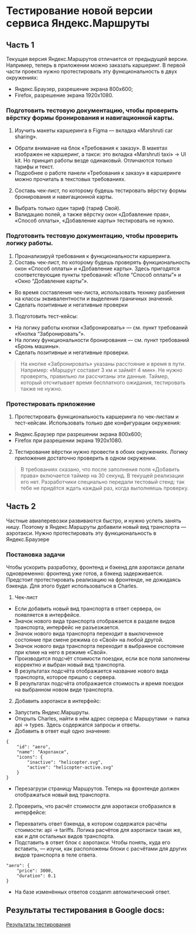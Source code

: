 # Тестирование новой версии сервиса Яндекс.Маршруты
## Часть 1
Текущая версия Яндекс.Маршрутов  отличается от предыдущей версии. Например, теперь в приложении можно заказать каршеринг. В первой части проекта нужно протестировать эту функциональность в двух окружениях:
- Яндекс.Браузер, разрешение экрана 800x600;
- Firefox, разрешение экрана 1920x1080.
### Подготовить тестовую документацию, чтобы проверить вёрстку формы бронирования и навигационной карты. 
1. Изучить макеты каршеринга в Figma — вкладка «Marshruti car sharing».
- Обрати внимание на блок «Требования к заказу». В макетах изображен не каршеринг, а такси: это вкладка «Marshruti taxi» → UI kit. Но принцип работы везде одинаковый. Отличаются только тарифы и текст.
- Подробнее о работе панели «Требования к заказу» в каршеринге можно прочитать в текстовых требованиях.
2. Составь чек-лист, по которому будешь тестировать вёрстку формы бронирования и навигационной карты.
- Выбрать только один тариф (тариф Свой).
- Валидацию полей, а также вёрстку окон «Добавление прав», «Способ оплаты», «Добавление карты» тестировать не нужно.
### Подготовить тестовую документацию, чтобы проверить логику работы. 
1. Проанализируй требования к функциональности каршеринга.
2. Составь чек-лист, по которому будешь проверять функциональность окон «Способ оплаты» и «Добавление карты». Здесь пригодятся соответствующие пункты требований: «Поле “Способ оплаты”» и «Окно “Добавление карты”».
- Во время составления чек-листа, использовать технику разбиения на классы эквивалентности и выделения граничных значений.
- Сделать позитивные и негативные проверки
3. Подготовить тест-кейсы:
- На логику работы кнопки «Забронировать» — см. пункт требований «Кнопка “Забронировать”».
- На логику функциональности бронирования — см. пункт требований «Бронь машины».
- Сделать позитивные и негативные проверки.
> На кнопке «Забронировать» указаны расстояние и время в пути. Например: «Маршрут составит 3 км и займёт 4 мин». Не нужно проверять, правильно ли рассчитаны эти данные.
> Таймер, который отсчитывает время бесплатного ожидания, тестировать также не нужно.
### Протестировать приложение
1. Протестировать функциональность каршеринга по чек-листам и тест-кейсам. Использовать только две конфигурации окружения:
- Яндекс.Браузер при разрешении экрана 800x600;
- Firefox при разрешении экрана 1920x1080.
2. Тестирование вёрстки нужно провести в обоих окружениях. Логику приложения достаточно проверить в одном окружении.
> В требованиях сказано, что после заполнения поля «Добавить права» включается таймер на 30 секунд. В текущей реализации его нет.
> Разработчики специально передали тестовый стенд: так тебе не придётся ждать каждый раз, когда выполняешь проверку.

## Часть 2
Частные авиаперевозки развиваются быстро, и нужно успеть занять нишу. Поэтому в Яндекс.Маршруты добавили новый вид транспорта — аэротакси.
Нужно протестировать эту функциональность в Яндекс.Браузере
### Постановка задачи
Чтобы ускорить разработку, фронтенд и бэкенд для аэротакси делали одновременно: фронтенд уже готов, а бэкенд задерживается. 
Предстоит протестировать реализацию на фронтенде, не дожидаясь бэкенда. Для этого будет использоваться в Charles.
1. Чек-лист 
- Если добавить новый вид транспорта в ответ сервера, он появляется в интерфейсе.
- Значок нового вида транспорта отображается в разделе видов транспорта, интерфейс не разъезжается.
- Значок нового вида транспорта переходит в выключенное состояние при смене режима со «Свой» на любой другой.
- Значок нового вида транспорта переходит в выбранное состояние при клике на него в режиме «Свой».
- Производится подсчёт стоимости поездки, если все поля заполнены корректно и выбран новый вид транспорта.
- В результатах подсчёта отображается название нового вида транспорта, которое пришло с сервера.
- В результатах подсчёта отображается стоимость и время поездки на выбранном новом виде транспорта.
2. Добавить аэротакси в интерфейс:
- Запустить Яндекс.Маршруты.
- Открыть Charles, найти в нём адрес сервера с Маршрутами → папка api → types. Здесь содержатся запросы и ответы.
- Добавить в ответ ещё одно значение:
```
{
    "id": "aero",
    "name": "Аэротакси",
    "icons": {
        "inactive": "helicopter.svg",
        "active": "helicopter-active.svg"
    }
}
```
- Перезагрузи страницу Маршрутов. Теперь на фронтенде должен отображаться новый вид транспорта.
2. Проверить, что расчёт стоимости для аэротакси отобразился в интерфейсе:
- Перехватить ответ бэкенда, в котором содержатся расчёты стоимости: api → tariffs. Логика расчётов для аэротакси такая же, как и для остальных видов транспорта.
- Подставить в ответ блок с аэротакси. Чтобы понять, куда его вставить, — изучи, как расположены блоки с расчётами для других видов транспорта в теле ответа.
```
"aero": {
    "price": 3000,
    "duration": 0.1
}
```
- На базе изменённых ответов создаnm автоматический ответ.

## Результаты тестирования в Google docs:
[Результаты тестирования](https://docs.google.com/document/d/11tgiRw0PuDDd78WIpT_tBY_wCLm9WrvoCF_2yRZdTDs/edit?usp=sharing "Google docs")
